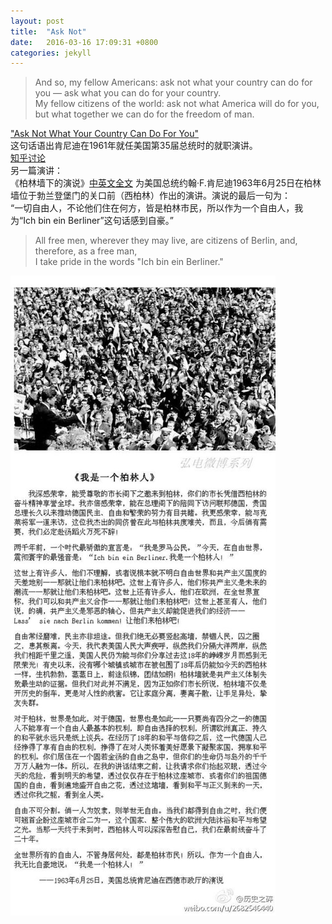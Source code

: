 ```yaml
---
layout: post
title:  "Ask Not"
date:   2016-03-16 17:09:31 +0800
categories: jekyll
---
```

> And so, my fellow Americans: ask not what your country can do for you — ask what you can do for your country.     
My fellow citizens of the world: ask not what America will do for you, but what together we can do for the freedom of man.

["Ask Not What Your Country Can Do For You"](https://link.zhihu.com/?target=http%3A//www.ushistory.org/documents/ask-not.htm)     
这句话语出肯尼迪在1961年就任美国第35届总统时的就职演讲。      
[知乎讨论](https://www.zhihu.com/question/22556036/answer/21763866)     
另一篇演讲：         
《柏林墙下的演说》[中英文全文](http://baike.baidu.com/view/5255725.htm) 为美国总统约翰·F.肯尼迪1963年6月25日在柏林墙位于勃兰登堡门的关口前（西柏林）作出的演讲。演说的最后一句为：     
“一切自由人，不论他们住在何方，皆是柏林市民，所以作为一个自由人，我为“Ich bin ein Berliner”这句话感到自豪。”   

> All free men, wherever they may live, are citizens of Berlin, and, therefore, as a free man,   
I take pride in the words "Ich bin ein Berliner."          

![柏林墙下的演说](/img/berlin.jpg)
